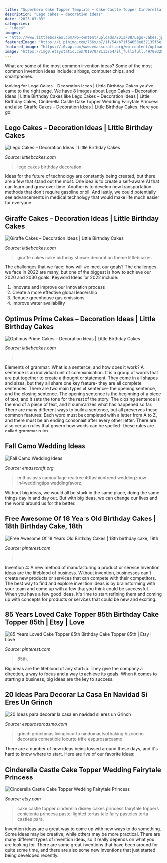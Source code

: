 ```yaml
---
title: "Superhero Cake Topper Template ~ Cake Castle Topper Cinderella Disney Cakes Princess Fairytale Toppers Cenicienta Princesa Pastel Lighted Tortas Tale Fairy Pasteles Torta Castles Para"
description: "Lego cakes – decoration ideas"
date: "2023-03-03"
categories:
- "ideas"
images:
- "http://www.littlebcakes.com/wp-content/uploads/2013/08/Lego-Cakes.jpg"
featuredImage: "https://i.pinimg.com/736x/b7/1f/54/b71f54653e832135f6e18c3c72026e29.jpg"
featured_image: "https://i0.wp.com/www.emasscraft.org/wp-content/uploads/2018/03/42_cool_camo_wedding_ideas_for_country_style_enthusiasts_6.jpg?ssl=1"
image: "https://img0.etsystatic.com/019/0/8113254/il_fullxfull.497003252_pmxc.jpg"
---
```



What are some of the most common invention ideas?
Some of the most common invention ideas include: airbags, computer chips, and smartphones.

	

		
looking for Lego Cakes – Decoration Ideas | Little Birthday Cakes you've came to the right page. We have 8 Images about Lego Cakes – Decoration Ideas | Little Birthday Cakes like Lego Cakes – Decoration Ideas | Little Birthday Cakes, Cinderella Castle Cake Topper Wedding Fairytale Princess and also Giraffe Cakes – Decoration Ideas | Little Birthday Cakes. Here you go:
		
    
## Lego Cakes – Decoration Ideas | Little Birthday Cakes

<img loading=lazy src="http://www.littlebcakes.com/wp-content/uploads/2013/08/Lego-Cakes.jpg" onerror="this.onerror=null;this.src='https://tse1.mm.bing.net/th?id=OIP.JaIOCyyX6Uvv3iw16NKWIgHaF7&amp;pid=15.1';" alt="Lego Cakes – Decoration Ideas | Little Birthday Cakes">

_Source: littlebcakes.com_

>lego cakes birthday decoration. 

	

Ideas for the future of technology are constantly being created, but there are a few that stand out the most. One idea is to create a self-aware AI that can learn and grow over time. Another is to develop new transportation methods that don't require gasoline or oil. And lastly, we could potentially see advancements in medical technology that would make life much easier for everyone.

    
## Giraffe Cakes – Decoration Ideas | Little Birthday Cakes

<img loading=lazy src="http://www.littlebcakes.com/wp-content/uploads/2014/01/Giraffe-Cake-Pictures.jpg" onerror="this.onerror=null;this.src='https://tse2.mm.bing.net/th?id=OIP.qTUJM5-YD-vRUw2bn1Bs0QHaLG&amp;pid=15.1';" alt="Giraffe Cakes – Decoration Ideas | Little Birthday Cakes">

_Source: littlebcakes.com_

>giraffe cakes cake birthday shower decoration theme littlebcakes. 

	

The challenges that we face: how will we meet our goals?
The challenges we face in 2022 are many, but one of the biggest is how to achieve our 2020 and 2030 goals. Keyword Ideas for 2022 include: 
1. Innovate and improve our innovation process 
2. Create a more effective global leadership 
3. Reduce greenhouse gas emissions 
4. Improve water availability 

    
## Optimus Prime Cakes – Decoration Ideas | Little Birthday Cakes

<img loading=lazy src="https://www.littlebcakes.com/wp-content/uploads/2014/01/Optimus-Prime-Cakes-624x832.jpg" onerror="this.onerror=null;this.src='https://tse3.mm.bing.net/th?id=OIP.lou6u4UdOfiYsb2Lr5aFUgHaJ4&amp;pid=15.1';" alt="Optimus Prime Cakes – Decoration Ideas | Little Birthday Cakes">

_Source: littlebcakes.com_

>. 

	

Elements of grammar: What is a sentence, and how does it work?
A sentence is an individual unit of communication. It is a group of words that are put together to create a thought or statement. They come in all shapes and sizes, but they all share one key feature- they are all complete sentences. There are two main types of sentence- the opening sentence, and the closing sentence. The opening sentence is the beginning of a piece of text, and it sets the tone for the rest of the story. The closing sentence is the end of a piece of text, and it summarizes what has happened so far. There are many different ways to build a sentence, but all preserves these common features: Each word must be completed with a letter from A to Z, and there must be an ending consonant after every other letter. There are also certain rules that govern how words can be spelled- these rules are called grammar rules.

    
## Fall Camo Wedding Ideas

<img loading=lazy src="https://i0.wp.com/www.emasscraft.org/wp-content/uploads/2018/03/42_cool_camo_wedding_ideas_for_country_style_enthusiasts_6.jpg?ssl=1" onerror="this.onerror=null;this.src='https://tse2.mm.bing.net/th?id=OIP.PfqShxxvGsnO_ace_s60EgHaL-&amp;pid=15.1';" alt="Fall Camo Wedding Ideas">

_Source: emasscraft.org_

>enthusiasts camouflage realtree 40fashiontrend weddingznow in4weddingtips weddingfavorz. 

	

Without big ideas, we would all be stuck in the same place, doing the same things day in and day out. But with big ideas, we can change our lives and the world around us for the better.

    
## Free Awesome Of 18 Years Old Birthday Cakes | 18th Birthday Cake, 18th

<img loading=lazy src="https://i.pinimg.com/736x/b7/1f/54/b71f54653e832135f6e18c3c72026e29.jpg" onerror="this.onerror=null;this.src='https://tse4.mm.bing.net/th?id=OIP.83JCejJZPLDSudbDG3MScAHaNK&amp;pid=15.1';" alt="Free Awesome Of 18 Years Old Birthday Cakes | 18th birthday cake, 18th">

_Source: pinterest.com_

>. 

	

Invention 4: A new method of manufacturing a product or service
Invention ideas are the lifeblood of business. Without invention, businesses can't create new products or services that can compete with their competitors. The best way to find and explore invention ideas is by brainstorming with your team and come up with a few that you think could be successful. When you have a few good ideas, it's time to start refining them and coming up with concepts for products or services that could be new and exciting.

    
## 85 Years Loved Cake Topper 85th Birthday Cake Topper 85th | Etsy | Love

<img loading=lazy src="https://i.pinimg.com/736x/31/ef/56/31ef56721f7684f09ff23577cd49e682.jpg" onerror="this.onerror=null;this.src='https://tse3.mm.bing.net/th?id=OIP.M07LEJhcuHHBBFf66z5kJgHaHa&amp;pid=15.1';" alt="85 Years Loved Cake Topper 85th Birthday Cake Topper 85th | Etsy | Love">

_Source: pinterest.com_

>85th. 

	

Big ideas are the lifeblood of any startup. They give the company a direction, a way to focus and a way to achieve its goals. When it comes to starting a business, big ideas are the key to success.

    
## 20 Ideas Para Decorar La Casa En Navidad Si Eres Un Grinch

<img loading=lazy src="http://espurosarcasmo.com/wp-content/uploads/2017/12/Navidad-3.jpg" onerror="this.onerror=null;this.src='https://tse1.mm.bing.net/th?id=OIP.MGAvfdg7kT7TicG_9YjsUwHaJ4&amp;pid=15.1';" alt="20 Ideas para decorar la casa en navidad si eres un Grinch">

_Source: espurosarcasmo.com_

>grinch grinchmas livinglocurto randomactsofbaking bizcocho decorada comestible locurto trifle espurosarcasmo. 

	

There are a number of new ideas being tossed around these days, and it's hard to know where to start. Here are five of our favorite ideas: 

    
## Cinderella Castle Cake Topper Wedding Fairytale Princess

<img loading=lazy src="https://img0.etsystatic.com/019/0/8113254/il_fullxfull.497003252_pmxc.jpg" onerror="this.onerror=null;this.src='https://tse3.mm.bing.net/th?id=OIP.OQtkFzAUfCpdPJ_1PbDOaQHaJ5&amp;pid=15.1';" alt="Cinderella Castle Cake Topper Wedding Fairytale Princess">

_Source: etsy.com_

>cake castle topper cinderella disney cakes princess fairytale toppers cenicienta princesa pastel lighted tortas tale fairy pasteles torta castles para. 

	

Invention ideas are a great way to come up with new ways to do something. Some ideas may be creative, while others may be more practical. There are many different types of invention ideas, so it really depends on what you are looking for. There are some great inventions that have been around for quite some time, and there are also some new inventions that just started being developed recently.

